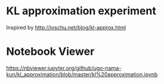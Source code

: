# KL approximation experiment 

Inspired by http://joschu.net/blog/kl-approx.html

# Notebook Viewer
https://nbviewer.jupyter.org/github/ugo-nama-kun/kl_approximation/blob/master/kl%20approximation.ipynb
